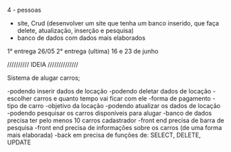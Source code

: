 4 - pessoas
- site, Crud (desenvolver um site que tenha um banco inserido, que faça delete, atualização, inserção e pesquisa)
- banco de dados com dados mais elaborados 

1° entrega 26/05
2° entrega (ultima) 16 e 23 de junho

//////////  IDEIA //////////////

Sistema de alugar carros;

-podendo inserir dados de locação
-podendo deletar dados de locação
-escolher carros e quanto tempo vai ficar com ele
-forma de pagamento 
-tipo de carro
-objetivo da locação
-podendo atualizar os dados de locação
-podendo pesquisar os carros disponíveis para alugar 
-banco de dados precisa ter pelo menos 10 carros cadastrador
-front end precisa de barra de pesquisa
-front end precisa de informações sobre os carros (de uma forma mais elaborada)
-back em precisa de funções de: SELECT, DELETE, UPDATE  

